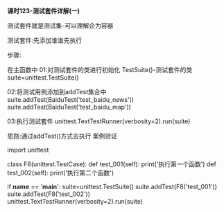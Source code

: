 **课时123-测试套件详解(一)**

测试套件就是测试集-可以理解企为容器

测试套件:先添加谁谁先执行

步骤:

在主函数中
01:对测试套件的类进行初始化 TestSuite()-测试套件的类  suite=unittest.TestSuite()

02:将测试用例添加到addTest集合中  suite.addTest(BaiduTest('test_baidu_news'))   suite.addTest(BaiduTest('test_baidu_map'))

03:执行测试套件 unittest.TextTestRunner(verbosity=2).run(suite)


思路:通过addTest()方式去执行
案例验证

import unittest

class F8(unittest.TestCase):
	def test_001(self):
		print('执行第一个函数')
	def test_002(self):
		print('执行第二个函数')

if __name__ == '__main__':
    suite=unittest.TestSuite()
    suite.addTest(F8('test_001'))
    suite.addTest(F8('test_002'))
    unittest.TextTestRunner(verbosity=2).run(suite)

